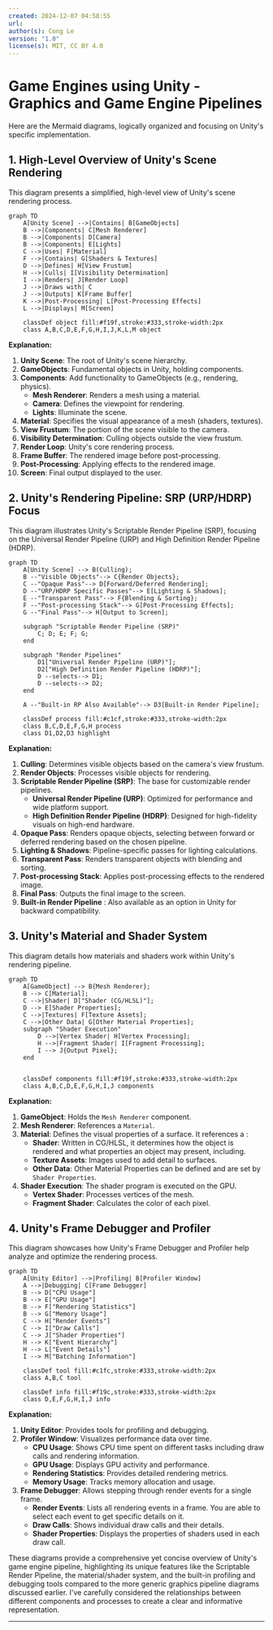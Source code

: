 ```yaml
---
created: 2024-12-07 04:58:55
url:
author(s): Cong Le
version: "1.0"
license(s): MIT, CC BY 4.0
---
```


# Game Engines using Unity - Graphics and Game Engine Pipelines


Here are the Mermaid diagrams, logically organized and focusing on Unity's specific implementation.

## 1. High-Level Overview of Unity's Scene Rendering

This diagram presents a simplified, high-level view of Unity's scene rendering process.

```mermaid
graph TD
    A[Unity Scene] -->|Contains| B[GameObjects]
    B -->|Components| C[Mesh Renderer]
    B -->|Components| D[Camera]
    B -->|Components| E[Lights]
    C -->|Uses| F[Material]
    F -->|Contains| G[Shaders & Textures]
    D -->|Defines| H[View Frustum]
    H -->|Culls| I[Visibility Determination]
    I -->|Renders| J[Render Loop]
    J -->|Draws with| C
    J -->|Outputs| K[Frame Buffer]
    K -->|Post-Processing| L[Post-Processing Effects]
    L -->|Displays| M[Screen]
    
    classDef object fill:#f19f,stroke:#333,stroke-width:2px
    class A,B,C,D,E,F,G,H,I,J,K,L,M object

```

**Explanation:**

1. **Unity Scene**: The root of Unity's scene hierarchy.
2. **GameObjects**: Fundamental objects in Unity, holding components.
3. **Components**: Add functionality to GameObjects (e.g., rendering, physics).
    *   **Mesh Renderer**: Renders a mesh using a material.
    *   **Camera**: Defines the viewpoint for rendering.
    *   **Lights**: Illuminate the scene.
4. **Material**: Specifies the visual appearance of a mesh (shaders, textures).
5. **View Frustum**: The portion of the scene visible to the camera.
6. **Visibility Determination**: Culling objects outside the view frustum.
7. **Render Loop**: Unity's core rendering process.
8. **Frame Buffer**: The rendered image before post-processing.
9. **Post-Processing**: Applying effects to the rendered image.
10. **Screen**: Final output displayed to the user.

## 2. Unity's Rendering Pipeline: SRP (URP/HDRP) Focus

This diagram illustrates Unity's Scriptable Render Pipeline (SRP), focusing on the Universal Render Pipeline (URP) and High Definition Render Pipeline (HDRP).

```mermaid
graph TD
    A[Unity Scene] --> B(Culling);
    B --"Visible Objects"--> C{Render Objects};
    C --"Opaque Pass"--> D[Forward/Deferred Rendering];
    D --"URP/HDRP Specific Passes"--> E[Lighting & Shadows];
    E --"Transparent Pass"--> F{Blending & Sorting};
    F --"Post-processing Stack"--> G[Post-Processing Effects];
    G --"Final Pass"--> H[Output to Screen];
    
    subgraph "Scriptable Render Pipeline (SRP)"
        C; D; E; F; G;
    end
    
    subgraph "Render Pipelines"
        D1["Universal Render Pipeline (URP)"];
        D2["High Definition Render Pipeline (HDRP)"];
        D --selects--> D1;
        D --selects--> D2;
    end
    
    A --"Built-in RP Also Available"--> D3[Built-in Render Pipeline];
    
    classDef process fill:#c1cf,stroke:#333,stroke-width:2px
    class B,C,D,E,F,G,H process
    class D1,D2,D3 highlight

```

**Explanation:**

1. **Culling**: Determines visible objects based on the camera's view frustum.
2. **Render Objects**: Processes visible objects for rendering.
3. **Scriptable Render Pipeline (SRP)**: The base for customizable render pipelines.
    *   **Universal Render Pipeline (URP)**: Optimized for performance and wide platform support.
    *   **High Definition Render Pipeline (HDRP)**: Designed for high-fidelity visuals on high-end hardware.
4. **Opaque Pass**: Renders opaque objects, selecting between forward or deferred rendering based on the chosen pipeline.
5. **Lighting & Shadows**: Pipeline-specific passes for lighting calculations.
6. **Transparent Pass**: Renders transparent objects with blending and sorting.
7. **Post-processing Stack**: Applies post-processing effects to the rendered image.
8. **Final Pass**: Outputs the final image to the screen.
9. **Built-in Render Pipeline** : Also available as an option in Unity for backward compatibility.

## 3. Unity's Material and Shader System

This diagram details how materials and shaders work within Unity's rendering pipeline.

```mermaid
graph TD
    A[GameObject] --> B{Mesh Renderer};
    B --> C[Material];
    C -->|Shader| D["Shader (CG/HLSL)"];
    D --> E[Shader Properties];
    C -->|Textures| F[Texture Assets];
    C -->|Other Data| G[Other Material Properties];
    subgraph "Shader Execution"
        D -->|Vertex Shader| H[Vertex Processing];
        H -->|Fragment Shader| I[Fragment Processing];
        I --> J{Output Pixel};
    end
    
    
    classDef components fill:#f19f,stroke:#333,stroke-width:2px
    class A,B,C,D,E,F,G,H,I,J components

```

**Explanation:**

1. **GameObject**: Holds the `Mesh Renderer` component.
2. **Mesh Renderer**: References a `Material`.
3. **Material**: Defines the visual properties of a surface. It references a :
    *   **Shader**: Written in CG/HLSL, it determines how the object is rendered and what properties an object may present, including.
    *   **Texture Assets**: Images used to add detail to surfaces.
    *   **Other Data**: Other Material Properties can be defined and are set by `Shader Properties`.
4. **Shader Execution**: The shader program is executed on the GPU.
    *   **Vertex Shader**: Processes vertices of the mesh.
    *   **Fragment Shader**: Calculates the color of each pixel.

## 4. Unity's Frame Debugger and Profiler

This diagram showcases how Unity's Frame Debugger and Profiler help analyze and optimize the rendering process.

```mermaid
graph TD
    A[Unity Editor] -->|Profiling| B[Profiler Window]
    A -->|Debugging| C[Frame Debugger]
    B --> D["CPU Usage"]
    B --> E["GPU Usage"]
    B --> F["Rendering Statistics"]
    B --> G["Memory Usage"]
    C --> H["Render Events"]
    C --> I["Draw Calls"]
    C --> J["Shader Properties"]
    H --> K["Event Hierarchy"]
    H --> L["Event Details"]
    I --> M["Batching Information"]
    
    classDef tool fill:#c1fc,stroke:#333,stroke-width:2px
    class A,B,C tool
    
    classDef info fill:#f19c,stroke:#333,stroke-width:2px
    class D,E,F,G,H,I,J info

```

**Explanation:**

1. **Unity Editor**: Provides tools for profiling and debugging.
2. **Profiler Window**: Visualizes performance data over time.
    *   **CPU Usage**: Shows CPU time spent on different tasks including draw calls and rendering information.
    *   **GPU Usage**: Displays GPU activity and performance.
    *   **Rendering Statistics**: Provides detailed rendering metrics.
    *   **Memory Usage**: Tracks memory allocation and usage.
3. **Frame Debugger**: Allows stepping through render events for a single frame.
    *   **Render Events**: Lists all rendering events in a frame. You are able to select each event to get specific details on it.
    *   **Draw Calls**: Shows individual draw calls and their details.
    *   **Shader Properties**: Displays the properties of shaders used in each draw call.

These diagrams provide a comprehensive yet concise overview of Unity's game engine pipeline, highlighting its unique features like the Scriptable Render Pipeline, the material/shader system, and the built-in profiling and debugging tools compared to the more generic graphics pipeline diagrams discussed earlier. I've carefully considered the relationships between different components and processes to create a clear and informative representation.

---